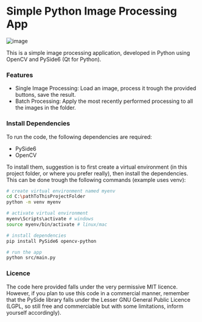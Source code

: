 # Simple Python Image Processing App

![image](https://github.com/user-attachments/assets/3247e741-c4bd-4141-a6b3-3da0a285a875)

This is a simple image processing application, developed in Python using OpenCV and PySide6 (Qt for Python).

### Features

- Single Image Processing: Load an image, process it trough the provided buttons, save the result.
- Batch Processing: Apply the most recently performed processing to all the images in the folder.

### Install Dependencies

To run the code, the following dependencies are required:
- PySide6
- OpenCV

To install them, suggestion is to first create a virtual environment (in this project folder, or where you prefer really), then install the dependencies. This can be done trough the following commands (example uses venv):
```bash
# create virtual environment named myenv
cd C:\pathToThisProjectFolder
python -m venv myenv

# activate virtual environment
myenv\Scripts\activate # windows
source myenv/bin/activate # linux/mac

# install dependencies
pip install PySide6 opencv-python

# run the app
python src/main.py

```

### Licence

The code here provided falls under the very permissive MIT licence. However, if you plan to use this code in a commercial manner, remember that the PySide library falls under the Lesser GNU General Public Licence (LGPL, so still free and commerciable but with some limitations, inform yourself accordingly).

